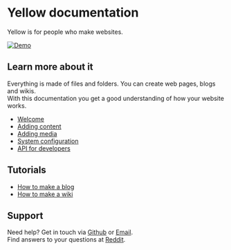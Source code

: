 Yellow documentation
====================
Yellow is for people who make websites.

[![Demo](https://github.com/markseu/yellowcms-extensions/raw/master/documentation/english/yellowdemo.png?raw=true)](http://demo.datenstrom.se/)

Learn more about it
-------------------
Everything is made of files and folders. You can create web pages, blogs and wikis.  
With this documentation you get a good understanding of how your website works.

* [Welcome](welcome.md)
* [Adding content](content.md)
* [Adding media](media.md)
* [System configuration](system.md)
* [API for developers](api.md)

Tutorials
-------
* [How to make a blog](how-to-make-a-blog.md)
* [How to make a wiki](how-to-make-a-wiki.md)

Support
-------
Need help? Get in touch via [Github](https://github.com/markseu/yellowcms/issues) or [Email](http://datenstrom.se/contact/).  
Find answers to your questions at [Reddit](http://www.reddit.com/r/yellowcms/).